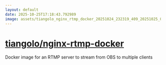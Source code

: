 ```yaml
---
layout: default
date: 2025-10-25T17:18:43.792989
image: assets/tiangolo_nginx_rtmp_docker_20251024_232319_409_20251025_030127_41910d--20251025T050148068--cropped.png
---
```


# [tiangolo/nginx-rtmp-docker](https://github.com/tiangolo/nginx-rtmp-docker/)

Docker image for an RTMP server to stream from OBS to multiple clients
